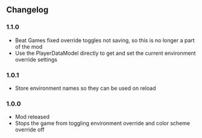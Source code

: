 ## Changelog

### 1.1.0
- Beat Games fixed override toggles not saving, so this is no longer a part of the mod
- Use the PlayerDataModel directly to get and set the current environment override settings

### 1.0.1
- Store environment names so they can be used on reload

### 1.0.0
- Mod released
- Stops the game from toggling environment override and color scheme override off